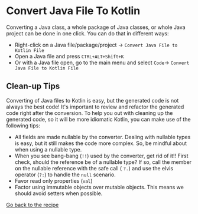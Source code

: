 # Convert Java File To Kotlin

Converting a Java class, a whole package of Java classes, or whole Java project can be done in one click. You can do
that in
different ways:

- Right-click on a Java file/package/project -> `Convert Java File to Kotlin File`
- Open a Java file and press `CTRL+ALT+Shift+K`
- Or with a Java file open, go to the main menu and select `Code`-> `Convert Java File to Kotlin File`

## Clean-up Tips

Converting of Java files to Kotlin is easy, but the generated code is not always the best code! It's important to review and refactor the generated code right after the conversion.
To help you out with cleaning up the generated code, so it will be more idiomatic Kotlin, you can make use of the following tips:

- All fields are made nullable by the converter. Dealing with nullable types is
  easy, but it still makes the code more complex.
  So, be mindful about when using a nullable type.
- When you see bang-bang (`!!`) used by the converter, get rid of it!!
  First check, should the reference be of a nullable type? If so, call the member on the nullable reference with the safe call (
  `?.`) and use the elvis operator (`?:`) to handle the `null` scenario.
- Favor read only properties (`val`)
- Factor using immutable objects over mutable objects. This means we should avoid setters when possible.

[Go back to the recipe](Recipe.md)
